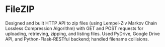 # FileZIP
Designed and built HTTP API to zip files (using Lempel-Ziv Markov Chain Lossless Compression Algorithm) with GET and POST requests for uploading, retrieving, zipping, and listing files. Used PyDrive, Google Drive API, and Python-Flask-RESTful backend; handled filename collisions.
